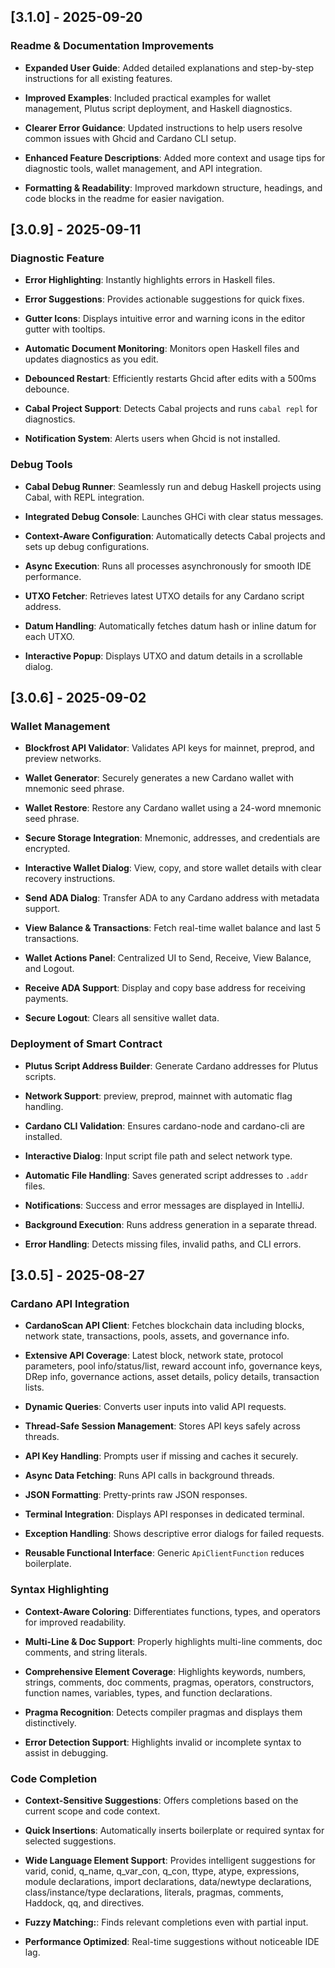 
## [3.1.0] - 2025-09-20

### Readme & Documentation Improvements

- **Expanded User Guide**: Added detailed explanations and step-by-step instructions for all existing features.

- **Improved Examples**: Included practical examples for wallet management, Plutus script deployment, and Haskell diagnostics.

- **Clearer Error Guidance**: Updated instructions to help users resolve common issues with Ghcid and Cardano CLI setup.

- **Enhanced Feature Descriptions**: Added more context and usage tips for diagnostic tools, wallet management, and API integration.

- **Formatting & Readability**: Improved markdown structure, headings, and code blocks in the readme for easier navigation.

## [3.0.9] - 2025-09-11

### Diagnostic Feature

- **Error Highlighting**: Instantly highlights errors in Haskell files.

- **Error Suggestions**: Provides actionable suggestions for quick fixes.

- **Gutter Icons**: Displays intuitive error and warning icons in the editor gutter with tooltips.

- **Automatic Document Monitoring**: Monitors open Haskell files and updates diagnostics as you edit.

- **Debounced Restart**: Efficiently restarts Ghcid after edits with a 500ms debounce.

- **Cabal Project Support**: Detects Cabal projects and runs `cabal repl` for diagnostics.

- **Notification System**: Alerts users when Ghcid is not installed.

### Debug Tools

- **Cabal Debug Runner**: Seamlessly run and debug Haskell projects using Cabal, with REPL integration.

- **Integrated Debug Console**: Launches GHCi with clear status messages.

- **Context-Aware Configuration**: Automatically detects Cabal projects and sets up debug configurations.

- **Async Execution**: Runs all processes asynchronously for smooth IDE performance.

- **UTXO Fetcher**: Retrieves latest UTXO details for any Cardano script address.

- **Datum Handling**: Automatically fetches datum hash or inline datum for each UTXO.

- **Interactive Popup**: Displays UTXO and datum details in a scrollable dialog.

## [3.0.6] - 2025-09-02

### Wallet Management

- **Blockfrost API Validator**: Validates API keys for mainnet, preprod, and preview networks.

- **Wallet Generator**: Securely generates a new Cardano wallet with mnemonic seed phrase.

- **Wallet Restore**: Restore any Cardano wallet using a 24-word mnemonic seed phrase.

- **Secure Storage Integration**: Mnemonic, addresses, and credentials are encrypted.

- **Interactive Wallet Dialog**: View, copy, and store wallet details with clear recovery instructions.

- **Send ADA Dialog**: Transfer ADA to any Cardano address with metadata support.

- **View Balance & Transactions**: Fetch real-time wallet balance and last 5 transactions.

- **Wallet Actions Panel**: Centralized UI to Send, Receive, View Balance, and Logout.

- **Receive ADA Support**: Display and copy base address for receiving payments.

- **Secure Logout**: Clears all sensitive wallet data.

### Deployment of Smart Contract

- **Plutus Script Address Builder**: Generate Cardano addresses for Plutus scripts.

- **Network Support**: preview, preprod, mainnet with automatic flag handling.

- **Cardano CLI Validation**: Ensures cardano-node and cardano-cli are installed.

- **Interactive Dialog**: Input script file path and select network type.

- **Automatic File Handling**: Saves generated script addresses to `.addr` files.

- **Notifications**: Success and error messages are displayed in IntelliJ.

- **Background Execution**: Runs address generation in a separate thread.

- **Error Handling**: Detects missing files, invalid paths, and CLI errors.

## [3.0.5] - 2025-08-27

### Cardano API Integration

- **CardanoScan API Client**: Fetches blockchain data including blocks, network state, transactions, pools, assets, and governance info.

- **Extensive API Coverage**: Latest block, network state, protocol parameters, pool info/status/list, reward account info, governance keys, DRep info, governance actions, asset details, policy details, transaction lists.

- **Dynamic Queries**: Converts user inputs into valid API requests.

- **Thread-Safe Session Management**: Stores API keys safely across threads.

- **API Key Handling**: Prompts user if missing and caches it securely.

- **Async Data Fetching**: Runs API calls in background threads.

- **JSON Formatting**: Pretty-prints raw JSON responses.

- **Terminal Integration**: Displays API responses in dedicated terminal.

- **Exception Handling**: Shows descriptive error dialogs for failed requests.

- **Reusable Functional Interface**: Generic `ApiClientFunction` reduces boilerplate.

### Syntax Highlighting

- **Context-Aware Coloring**: Differentiates functions, types, and operators for improved readability.

- **Multi-Line & Doc Support**: Properly highlights multi-line comments, doc comments, and string literals.

- **Comprehensive Element Coverage**: Highlights keywords, numbers, strings, comments, doc comments, pragmas, operators, constructors, function names, variables, types, and function declarations.

- **Pragma Recognition**: Detects compiler pragmas and displays them distinctively.

- **Error Detection Support**: Highlights invalid or incomplete syntax to assist in debugging.

### Code Completion

- **Context-Sensitive Suggestions**: Offers completions based on the current scope and code context.

- **Quick Insertions**: Automatically inserts boilerplate or required syntax for selected suggestions.

- **Wide Language Element Support**: Provides intelligent suggestions for varid, conid, q_name, q_var_con, q_con, ttype, atype, expressions, module declarations, import declarations, data/newtype declarations, class/instance/type declarations, literals, pragmas, comments, Haddock, qq, and directives.

- **Fuzzy Matching:**: Finds relevant completions even with partial input.

- **Performance Optimized**: Real-time suggestions without noticeable IDE lag.